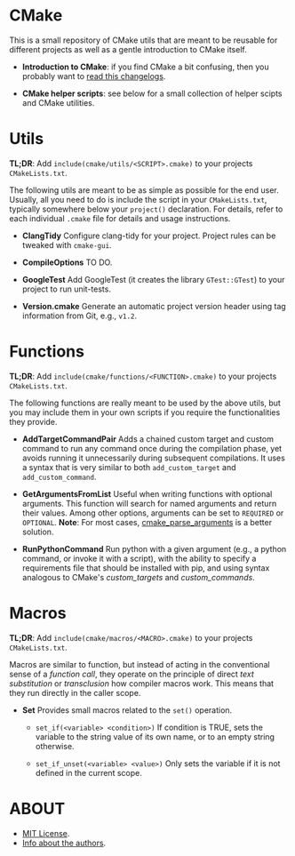 <!------------------------------------------------+------------------------------------------------>
#                                               CMake
<!------------------------------------------------+------------------------------------------------>

This is a small repository of CMake utils that are meant to be reusable for different projects
as well as a gentle introduction to CMake itself.

- **Introduction to CMake**: if you find CMake a bit confusing, then you probably want to
  [read this changelogs](doc/CMakePrimer.md).

- **CMake helper scripts**: see below for a small collection of helper scipts and CMake utilities.



<!------------------------------------------------+------------------------------------------------>
#                                               Utils
<!------------------------------------------------+------------------------------------------------>

**TL;DR**: Add `include(cmake/utils/<SCRIPT>.cmake)` to your projects `CMakeLists.txt`.

The following utils are meant to be as simple as possible for the end user. Usually, all you need
to do is include the script in your `CMakeLists.txt`, typically somewhere below your `project()`
declaration. For details, refer to each individual `.cmake` file for details and usage instructions.

- **ClangTidy**
  Configure clang-tidy for your project. Project rules can be tweaked with `cmake-gui`.

- **CompileOptions**
  TO DO.

- **GoogleTest**
  Add GoogleTest (it creates the library `GTest::GTest`) to your project to run unit-tests.

- **Version.cmake**
  Generate an automatic project version header using tag information from Git, e.g., `v1.2`.



<!------------------------------------------------+------------------------------------------------>
#                                              Functions
<!------------------------------------------------+------------------------------------------------>

**TL;DR**: Add `include(cmake/functions/<FUNCTION>.cmake)` to your projects `CMakeLists.txt`.

The following functions are really meant to be used by the above utils, but you may include them
in your own scripts if you require the functionalities they provide.

- **AddTargetCommandPair**
  Adds a chained custom target and custom command to run any command once during the compilation
  phase, yet avoids running it unnecessarily during subsequent compilations. It uses a syntax that
  is very similar to both `add_custom_target` and `add_custom_command`.

- **GetArgumentsFromList**
  Useful when writing functions with optional arguments. This function will search for named
  arguments and return their values. Among other options, arguments can be set to `REQUIRED` or
  `OPTIONAL`. **Note**: For most cases,
  [cmake_parse_arguments](https://cmake.org/cmake/help/latest/command/cmake_parse_arguments.html)
  is a better solution.

- **RunPythonCommand**
  Run python with a given argument (e.g., a python command, or invoke it with a script),
  with the ability to specify a requirements file that should be installed with pip, and using
  syntax analogous to CMake's _custom_targets_ and _custom_commands_.



<!------------------------------------------------+------------------------------------------------>
#                                              Macros
<!------------------------------------------------+------------------------------------------------>

**TL;DR**: Add `include(cmake/macros/<MACRO>.cmake)` to your projects `CMakeLists.txt`.

Macros are similar to function, but instead of acting in the conventional sense of a
_function call_, they operate on the principle of direct _text substitution_ or _transclusion_
how compiler macros work. This means that they run directly in the caller scope.

- **Set**
  Provides small macros related to the `set()` operation.

    - `set_if(<variable> <condition>)`
       If condition is TRUE, sets the variable to the string value of its own name, or to an empty
       string otherwise.

    - `set_if_unset(<variable> <value>)`
       Only sets the variable if it is not defined in the current scope.



<!------------------------------------------------+------------------------------------------------>
#                                               ABOUT
<!------------------------------------------------+------------------------------------------------>

- [MIT License](LICENSE).
- [Info about the authors](AUTHORS.md).
